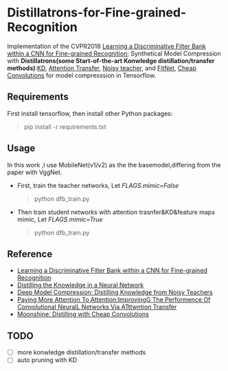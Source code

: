 # Distillatrons-for-Fine-grained-Recognition



Implementation of the CVPR2018 [Learning a Discriminative Filter Bank within a CNN for Fine-grained Recognition](https://arxiv.org/abs/1611.09932);
 Synthetical Model Compression with **Distillatrons(some Start-of-the-art Konwledge distillation/transfer methods)**:[KD](https://arxiv.org/pdf/1503.02531),  [Attention Transfer]( https://arxiv.org/abs/1612.03928),   [Noisy teacher](https://arxiv.org/pdf/1610.09650), and [FitNet](https://arxiv.org/pdf/1412.6550), [Cheap Convolutions](https://arxiv.org/abs/1711.02613) for model compresssion in Tensorflow. 


## Requirements
First install tensorflow, then install other Python packages:
  >pip install -r requirements.txt
  
## Usage

In this work ,I use MobileNet(v1/v2) as the the basemodel,differing from the paper with VggNet.

* First, train the teacher networks, Let *FLAGS.mimic=False*
  >python dfb_train.py
  
* Then train student networks with attention trasnfer&KD&feature maps mimic, Let *FLAGS.mimic=True*
  >python dfb_train.py
 
## Reference

- [Learning a Discriminative Filter Bank within a CNN for Fine-grained Recognition](https://arxiv.org/abs/1611.09932)
- [Distilling the Knowledge in a Neural Network](https://arxiv.org/pdf/1503.02531)
- [Deep Model Compression: Distilling Knowledge from Noisy Teachers](https://arxiv.org/pdf/1610.09650)
- [Paying More Attention To Attention:ImprovingG The Performence Of Convolutional NeuralL Networks Via ATttwntion Transfer]( https://arxiv.org/abs/1612.03928)
- [Moonshine: Distilling with Cheap Convolutions](https://arxiv.org/abs/1711.02613)



## TODO

- [ ] more konwledge distillation/transfer methods
- [ ] auto pruning with KD
